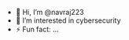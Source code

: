 - 👋 Hi, I’m @navraj223
- 👀 I’m interested in cybersecurity
- ⚡ Fun fact: ...

<!---
navraj223/navraj223 is a ✨ special ✨ repository because its `README.md` (this file) appears on your GitHub profile.
You can click the Preview link to take a look at your changes.
--->
